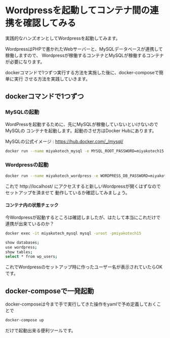 # Wordpressを起動してコンテナ間の連携を確認してみる

実践的なハンズオンとしてWordpressを起動してみます。

WordpressはPHPで書かれたWebサーバーと、MySQLデータベースが連携して稼働しますので、
Wordpressが稼働するコンテナとMySQLが稼働するコンテナが必要になります。

dockerコマンドで1つずつ実行する方法を実施した後に、docker-composeで簡単に実行
させる方法を実践していきます。

## dockerコマンドで1つずつ

### MySQLの起動

WordPressを起動するために、先にMySQLが稼働していないといけないのでMySQLの
コンテナを起動します。起動のさせ方はDocker Hubにあります。

MySQLの公式イメージ : https://hub.docker.com/_/mysql/

```sh
docker run --name miyakotech_mysql -e MYSQL_ROOT_PASSWORD=miyakotech15 -d mysql:8
```

### Wordpressの起動

```sh
docker run --name miyakotech_wordpress -e WORDPRESS_DB_PASSWORD=miyakotech15 -p 80:80 --link miyakotech_mysql:mysql -d wordpress
```

これで http://localhost/ にアクセスすると新しいWordpressが開くはずなのでセットアップを済ませて
動作しているか確認してみましょう。

#### コンテナ内の状態チェック

今Wordpressが起動するところは確認しましたが、はたして本当にこれだけで連携が出来ているのか？

```sh
docker exec -it miyakotech_mysql mysql -uroot -pmiyakotech15

show databases;
use wordpress;
show tables;
select * from wp_users;
```

これでWordpressのセットアップ時に作ったユーザー名が表示されていたらOKです。

## docker-composeで一発起動

docker-composeは今まで手で実行してきた操作をyamlで予め定義しておくことで

```sh
docker-compose up
```

だけで起動出来る便利ツールです。

